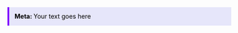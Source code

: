 <div style="background-color:e6e6fa; border-left:4px solid #7f00ff; line-height:18px; padding:12px">
	<div style="color:black"><b>Meta: </b>Your text goes here</div>
	<!-- Line breaks require '<br>', wikilinks/markdown nonfunctional -->
</div>